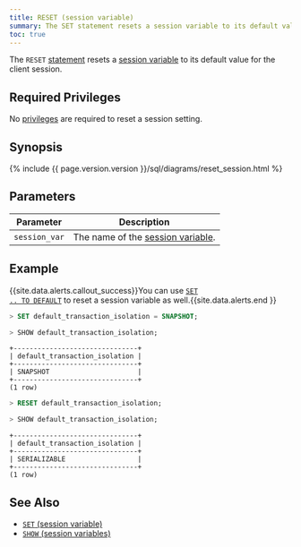 ```yaml
---
title: RESET (session variable)
summary: The SET statement resets a session variable to its default value.
toc: true
---
```


The `RESET` [statement](sql-statements.html) resets a [session variable](set-vars.html) to its default value for the client session.


## Required Privileges

No [privileges](privileges.html) are required to reset a session setting.

## Synopsis

<section>{% include {{ page.version.version }}/sql/diagrams/reset_session.html %}</section>

## Parameters

| Parameter | Description |
|-----------|-------------|
| `session_var` | The name of the [session variable](set-vars.html#supported-variables). |

## Example

{{site.data.alerts.callout_success}}You can use <a href="set-vars.html#reset-a-variable-to-its-default-value"><code>SET .. TO DEFAULT</code></a> to reset a session variable as well.{{site.data.alerts.end }}

~~~ sql
> SET default_transaction_isolation = SNAPSHOT;
~~~

~~~ sql
> SHOW default_transaction_isolation;
~~~

~~~
+-------------------------------+
| default_transaction_isolation |
+-------------------------------+
| SNAPSHOT                      |
+-------------------------------+
(1 row)
~~~

~~~ sql
> RESET default_transaction_isolation;
~~~

~~~ sql
> SHOW default_transaction_isolation;
~~~

~~~
+-------------------------------+
| default_transaction_isolation |
+-------------------------------+
| SERIALIZABLE                  |
+-------------------------------+
(1 row)
~~~

## See Also

- [`SET` (session variable)](set-vars.html)
- [`SHOW` (session variables)](show-vars.html)
